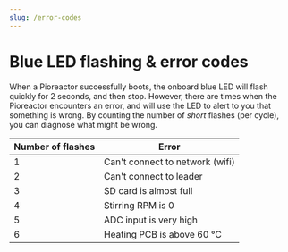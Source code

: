 ```yaml
---
slug: /error-codes
---
```

# Blue LED flashing & error codes

When a Pioreactor successfully boots, the onboard blue LED will flash quickly for 2 seconds, and then stop. However, there are times when the Pioreactor encounters an error, and will use the LED to alert to you that something is wrong. By counting the number of _short_ flashes (per cycle), you can diagnose what might be wrong.

| Number of flashes | Error                      |
|-------------------|----------------------------|
| 1                 | Can't connect to network (wifi)    |
| 2                 | Can't connect to leader    |
| 3                 | SD card is almost full     |
| 4                 | Stirring RPM is 0          |
| 5                 | ADC input is very high     |
| 6                 | Heating PCB is above 60 ℃  |


